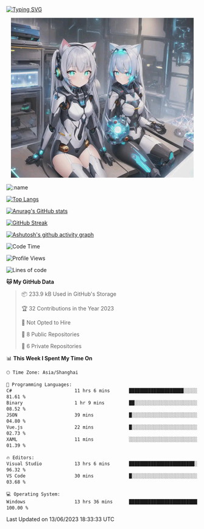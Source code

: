 [![Typing SVG](https://readme-typing-svg.demolab.com?font=Fira+Code&pause=1000&color=F78FDE&width=435&lines=%E6%AC%A2%E8%BF%8E%E5%A4%A7%E4%BD%AC%E6%9D%A5%E8%AE%BF0v0)](https://git.io/typing-svg)


<p align="center">
  <a href="https://github.com/qq583044063qq"><img src="banner.png" alt="qq583044063qq Banner"></a>
</p>



![:name](https://count.getloli.com/get/@hk416?theme=rule34)

[![Top Langs](https://github-readme-stats.vercel.app/api/top-langs/?username=qq583044063qq&locale=cn&hide=javascript,html,css&theme=tokyonight)](https://github.com/anuraghazra/github-readme-stats)

[![Anurag's GitHub stats](https://github-readme-stats.vercel.app/api?username=qq583044063qq&count_private=true&show_icons=true&locale=cn&theme=tokyonight)](https://github.com/anuraghazra/github-readme-stats)

[![GitHub Streak](https://streak-stats.demolab.com/?user=qq583044063qq&locale=zh_Hans&theme=tokyonight)](https://git.io/streak-stats)

[![Ashutosh's github activity graph](https://github-readme-activity-graph.vercel.app/graph?username=qq583044063qq&theme=tokyo-night)](https://github.com/ashutosh00710/github-readme-activity-graph)

<!--START_SECTION:waka-->
![Code Time](http://img.shields.io/badge/Code%20Time-14%20hrs%2037%20mins-blue)

![Profile Views](http://img.shields.io/badge/Profile%20Views-226-blue)

![Lines of code](https://img.shields.io/badge/From%20Hello%20World%20I%27ve%20Written-904.7%20thousand%20lines%20of%20code-blue)

**🐱 My GitHub Data** 

> 📦 233.9 kB Used in GitHub's Storage 
 > 
> 🏆 32 Contributions in the Year 2023
 > 
> 🚫 Not Opted to Hire
 > 
> 📜 8 Public Repositories 
 > 
> 🔑 6 Private Repositories 
 > 
📊 **This Week I Spent My Time On** 

```text
🕑︎ Time Zone: Asia/Shanghai

💬 Programming Languages: 
C#                       11 hrs 6 mins       ████████████████████░░░░░   81.61 % 
Binary                   1 hr 9 mins         ██░░░░░░░░░░░░░░░░░░░░░░░   08.52 % 
JSON                     39 mins             █░░░░░░░░░░░░░░░░░░░░░░░░   04.80 % 
Vue.js                   22 mins             █░░░░░░░░░░░░░░░░░░░░░░░░   02.73 % 
XAML                     11 mins             ░░░░░░░░░░░░░░░░░░░░░░░░░   01.39 % 

🔥 Editors: 
Visual Studio            13 hrs 6 mins       ████████████████████████░   96.32 % 
VS Code                  30 mins             █░░░░░░░░░░░░░░░░░░░░░░░░   03.68 % 

💻 Operating System: 
Windows                  13 hrs 36 mins      █████████████████████████   100.00 % 
```


 Last Updated on 13/06/2023 18:33:33 UTC
<!--END_SECTION:waka-->
